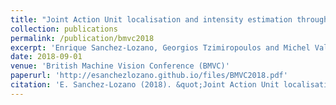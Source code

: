 ```yaml
---
title: "Joint Action Unit localisation and intensity estimation through heatmap regression"
collection: publications
permalink: /publication/bmvc2018
excerpt: 'Enrique Sanchez-Lozano, Georgios Tzimiropoulos and Michel Valstar'
date: 2018-09-01
venue: 'British Machine Vision Conference (BMVC)'
paperurl: 'http://esanchezlozano.github.io/files/BMVC2018.pdf'
citation: 'E. Sanchez-Lozano (2018). &quot;Joint Action Unit localisation and intensity estimation through heatmap regression.&quot; <i>BMVC</i>.'
---
```

